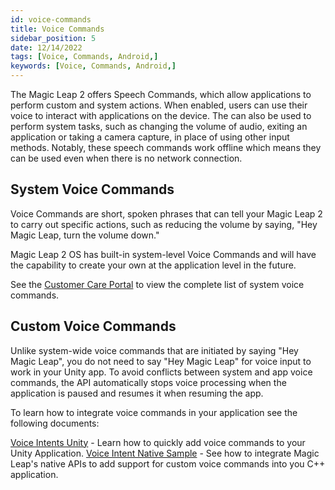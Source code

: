 ```yaml
---
id: voice-commands
title: Voice Commands
sidebar_position: 5
date: 12/14/2022
tags: [Voice, Commands, Android,]
keywords: [Voice, Commands, Android,]
---
```


The Magic Leap 2 offers Speech Commands, which allow applications to perform custom and system actions. When enabled, users can use their voice to interact with applications on the device. The can also be used to perform system tasks, such as changing the volume of audio, exiting an application or taking a camera capture, in place of using other input methods. Notably, these speech commands work offline which means they can be used even when there is no network connection.

## System Voice Commands

Voice Commands are short, spoken phrases that can tell your Magic Leap 2 to carry out specific actions, such as reducing the volume by saying, "Hey Magic Leap, turn the volume down."

Magic Leap 2 OS has built-in system-level Voice Commands and will have the capability to create your own at the application level in the future.

See the [Customer Care Portal](https://www.magicleap.care/hc/en-us/articles/9472998365197-Voice-Commands) to view the complete list of system voice commands.

## Custom Voice Commands

Unlike system-wide voice commands that are initiated by saying "Hey Magic Leap", you do not need to say "Hey Magic Leap" for voice input to work in your Unity app. To avoid conflicts between system and app voice commands, the API automatically stops voice processing when the application is paused and resumes it when resuming the app.

To learn how to integrate voice commands in your application see the following documents:

[Voice Intents Unity](/versioned_docs/version-14-Jun-2023/guides/unity/input/voice-intents/voice-intents-overview.md) - Learn how to quickly add voice commands to your Unity Application.
[Voice Intent Native Sample](/versioned_docs/version-14-Jun-2023/guides/native/capi-samples.md#voice-intents) - See how to integrate Magic Leap's native APIs to add support for custom voice commands into you C++ application.
